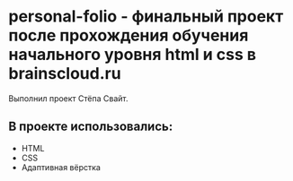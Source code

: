 # personal-folio - финальный проект после прохождения обучения начального уровня html и css в brainscloud.ru
Выполнил проект Стёпа Свайт.
## В проекте использовались:
- HTML
- CSS
- Адаптивная вёрстка
